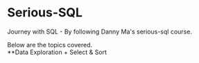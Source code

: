 # Serious-SQL
<p>Journey with SQL - By following Danny Ma's serious-sql course.</p>
Below are the topics covered.</br>
**Data Exploration
  + Select & Sort


